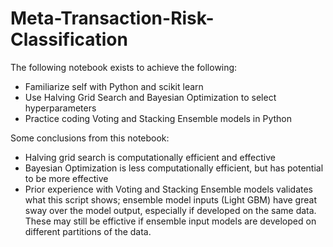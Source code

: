 # Meta-Transaction-Risk-Classification
The following notebook exists to achieve the following:
- Familiarize self with Python and scikit learn
- Use Halving Grid Search and Bayesian Optimization to select hyperparameters
- Practice coding Voting and Stacking Ensemble models in Python

Some conclusions from this notebook:
- Halving grid search is computationally efficient and effective
- Bayesian Optimization is less computationally efficient, but has potential to be more effective
- Prior experience with Voting and Stacking Ensemble models validates what this script shows;
  ensemble model inputs (Light GBM) have great sway over the model output, especially if developed on the same data.
  These may still be effictive if ensemble input models are developed on different partitions of the data. 
